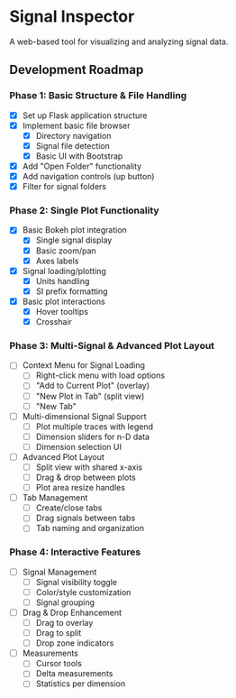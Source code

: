 # Signal Inspector

A web-based tool for visualizing and analyzing signal data.

## Development Roadmap

### Phase 1: Basic Structure & File Handling
- [x] Set up Flask application structure
- [x] Implement basic file browser
  - [x] Directory navigation
  - [x] Signal file detection
  - [x] Basic UI with Bootstrap
- [x] Add "Open Folder" functionality
- [x] Add navigation controls (up button)
- [x] Filter for signal folders

### Phase 2: Single Plot Functionality
- [x] Basic Bokeh plot integration
  - [x] Single signal display
  - [x] Basic zoom/pan
  - [x] Axes labels
- [x] Signal loading/plotting
  - [x] Units handling
  - [x] SI prefix formatting
- [x] Basic plot interactions
  - [x] Hover tooltips
  - [x] Crosshair

### Phase 3: Multi-Signal & Advanced Plot Layout
- [ ] Context Menu for Signal Loading
  - [ ] Right-click menu with load options
  - [ ] "Add to Current Plot" (overlay)
  - [ ] "New Plot in Tab" (split view)
  - [ ] "New Tab"
- [ ] Multi-dimensional Signal Support
  - [ ] Plot multiple traces with legend
  - [ ] Dimension sliders for n-D data
  - [ ] Dimension selection UI
- [ ] Advanced Plot Layout
  - [ ] Split view with shared x-axis
  - [ ] Drag & drop between plots
  - [ ] Plot area resize handles
- [ ] Tab Management
  - [ ] Create/close tabs
  - [ ] Drag signals between tabs
  - [ ] Tab naming and organization

### Phase 4: Interactive Features
- [ ] Signal Management
  - [ ] Signal visibility toggle
  - [ ] Color/style customization
  - [ ] Signal grouping
- [ ] Drag & Drop Enhancement
  - [ ] Drag to overlay
  - [ ] Drag to split
  - [ ] Drop zone indicators
- [ ] Measurements
  - [ ] Cursor tools
  - [ ] Delta measurements
  - [ ] Statistics per dimension
